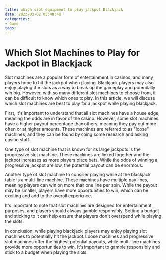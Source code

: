 ```yaml
---
title: which slot equipment to play jackpot Blackjack
date: 2023-03-02 05:48:48
categories:
- Game
tags:
---
```

# Which Slot Machines to Play for Jackpot in Blackjack

Slot machines are a popular form of entertainment in casinos, and many players hope to hit the jackpot when playing. Blackjack players may also enjoy playing the slots as a way to break up the gameplay and potentially win big. However, with so many different slot machines to choose from, it can be difficult to know which ones to play. In this article, we will discuss which slot machines are best to play for a jackpot while playing blackjack.

First, it's important to understand that all slot machines have a house edge, meaning the odds are in favor of the casino. However, some slot machines have a higher payout percentage than others, meaning they pay out more often or at higher amounts. These machines are referred to as "loose" machines, and they can be found by doing some research and asking casino staff.

One type of slot machine that is known for its large jackpots is the progressive slot machine. These machines are linked together and the jackpot increases as more players place bets. While the odds of winning a progressive jackpot are low, the potential payout can be enormous.

Another type of slot machine to consider playing while at the blackjack table is a multi-line machine. These machines have multiple pay lines, meaning players can win on more than one line per spin. While the payout may be smaller, players have more opportunities to win, which can be exciting and add to the overall experience.

It's important to note that slot machines are designed for entertainment purposes, and players should always gamble responsibly. Setting a budget and sticking to it can help ensure that players don't overspend while playing the slots.

In conclusion, while playing blackjack, players may enjoy playing slot machines to potentially hit the jackpot. Loose machines and progressive slot machines offer the highest potential payouts, while multi-line machines provide more opportunities to win. It's important to gamble responsibly and stick to a budget when playing the slots.